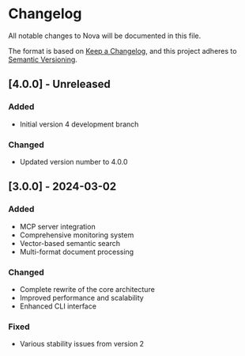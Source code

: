 # Changelog

All notable changes to Nova will be documented in this file.

The format is based on [Keep a Changelog](https://keepachangelog.com/en/1.0.0/),
and this project adheres to [Semantic Versioning](https://semver.org/spec/v2.0.0.html).

## [4.0.0] - Unreleased

### Added
- Initial version 4 development branch

### Changed
- Updated version number to 4.0.0

## [3.0.0] - 2024-03-02

### Added
- MCP server integration
- Comprehensive monitoring system
- Vector-based semantic search
- Multi-format document processing

### Changed
- Complete rewrite of the core architecture
- Improved performance and scalability
- Enhanced CLI interface

### Fixed
- Various stability issues from version 2
